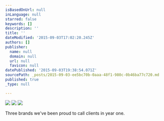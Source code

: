 ```yaml
---
isBasedOnUrl: null
inLanguage: null
starred: false
keywords: []
description: ''
title: ''
dateModified: '2015-09-03T17:02:20.245Z'
authors: []
publisher:
  name: null
  domain: null
  url: null
  favicon: null
datePublished: '2015-09-03T19:38:54.071Z'
sourcePath: _posts/2015-09-03-ee5bc70b-0aaa-48f1-980c-0b46ba77c720.md
published: true
_type: null

---
```

![](https://the-grid-user-content.s3-us-west-2.amazonaws.com/27421170-1f41-4dc1-98ec-d3299158a158.png)
![](https://the-grid-user-content.s3-us-west-2.amazonaws.com/d8d000a5-f682-45ee-800c-b574e1ec2566.png)
![](https://the-grid-user-content.s3-us-west-2.amazonaws.com/cf7f1739-b3c7-4f8c-8aa5-a07484808eca.png)

Three brands we've been proud to call clients in year one.